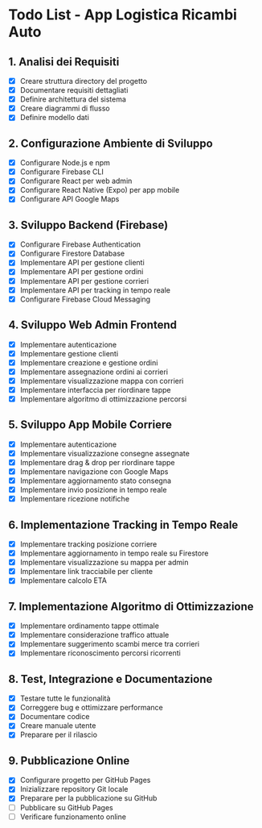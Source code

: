 # Todo List - App Logistica Ricambi Auto

## 1. Analisi dei Requisiti
- [x] Creare struttura directory del progetto
- [x] Documentare requisiti dettagliati
- [x] Definire architettura del sistema
- [x] Creare diagrammi di flusso
- [x] Definire modello dati

## 2. Configurazione Ambiente di Sviluppo
- [x] Configurare Node.js e npm
- [x] Configurare Firebase CLI
- [x] Configurare React per web admin
- [x] Configurare React Native (Expo) per app mobile
- [x] Configurare API Google Maps

## 3. Sviluppo Backend (Firebase)
- [x] Configurare Firebase Authentication
- [x] Configurare Firestore Database
- [x] Implementare API per gestione clienti
- [x] Implementare API per gestione ordini
- [x] Implementare API per gestione corrieri
- [x] Implementare API per tracking in tempo reale
- [x] Configurare Firebase Cloud Messaging

## 4. Sviluppo Web Admin Frontend
- [x] Implementare autenticazione
- [x] Implementare gestione clienti
- [x] Implementare creazione e gestione ordini
- [x] Implementare assegnazione ordini ai corrieri
- [x] Implementare visualizzazione mappa con corrieri
- [x] Implementare interfaccia per riordinare tappe
- [x] Implementare algoritmo di ottimizzazione percorsi

## 5. Sviluppo App Mobile Corriere
- [x] Implementare autenticazione
- [x] Implementare visualizzazione consegne assegnate
- [x] Implementare drag & drop per riordinare tappe
- [x] Implementare navigazione con Google Maps
- [x] Implementare aggiornamento stato consegna
- [x] Implementare invio posizione in tempo reale
- [x] Implementare ricezione notifiche

## 6. Implementazione Tracking in Tempo Reale
- [x] Implementare tracking posizione corriere
- [x] Implementare aggiornamento in tempo reale su Firestore
- [x] Implementare visualizzazione su mappa per admin
- [x] Implementare link tracciabile per cliente
- [x] Implementare calcolo ETA

## 7. Implementazione Algoritmo di Ottimizzazione
- [x] Implementare ordinamento tappe ottimale
- [x] Implementare considerazione traffico attuale
- [x] Implementare suggerimento scambi merce tra corrieri
- [x] Implementare riconoscimento percorsi ricorrenti

## 8. Test, Integrazione e Documentazione
- [x] Testare tutte le funzionalità
- [x] Correggere bug e ottimizzare performance
- [x] Documentare codice
- [x] Creare manuale utente
- [x] Preparare per il rilascio

## 9. Pubblicazione Online
- [x] Configurare progetto per GitHub Pages
- [x] Inizializzare repository Git locale
- [x] Preparare per la pubblicazione su GitHub
- [ ] Pubblicare su GitHub Pages
- [ ] Verificare funzionamento online
